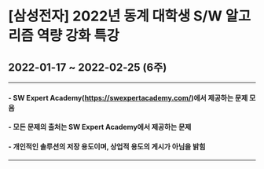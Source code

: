 # [삼성전자] 2022년 동계 대학생 S/W 알고리즘 역량 강화 특강
## 2022-01-17 ~ 2022-02-25 (6주)   
- - -
#### - SW Expert Academy(https://swexpertacademy.com/)에서 제공하는 문제 모음   
#### - 모든 문제의 출처는 SW Expert Academy에서 제공하는 문제
#### - 개인적인 솔루션의 저장 용도이며, 상업적 용도의 게시가 아님을 밝힘
- - -




